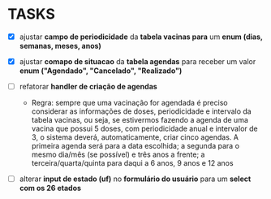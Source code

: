 # TASKS

- [x] ajustar **campo de periodicidade** da **tabela vacinas para** um **enum (dias, semanas, meses, anos)**

- [x] ajustar **comapo de situacao** da **tabela agendas** para receber um valor **enum ("Agendado", "Cancelado", "Realizado")**

- [ ] refatorar **handler de criação de agendas**
    
    - Regra: sempre que uma vacinação for agendada é preciso considerar as informações de doses, periodicidade e intervalo da tabela vacinas, ou seja, se estivermos fazendo a agenda de uma vacina que possui 5 doses, com periodicidade anual e intervalor de 3, o sistema deverá, automaticamente, criar cinco agendas. A primeira agenda será para a data escolhida; a segunda para o mesmo dia/mês (se possível) e três anos a frente; a terceira/quarta/quinta para daqui a 6 anos, 9 anos e 12 anos

- [ ] alterar **input de estado (uf)** no **formulário do usuário** para um **select com os 26 etados**
